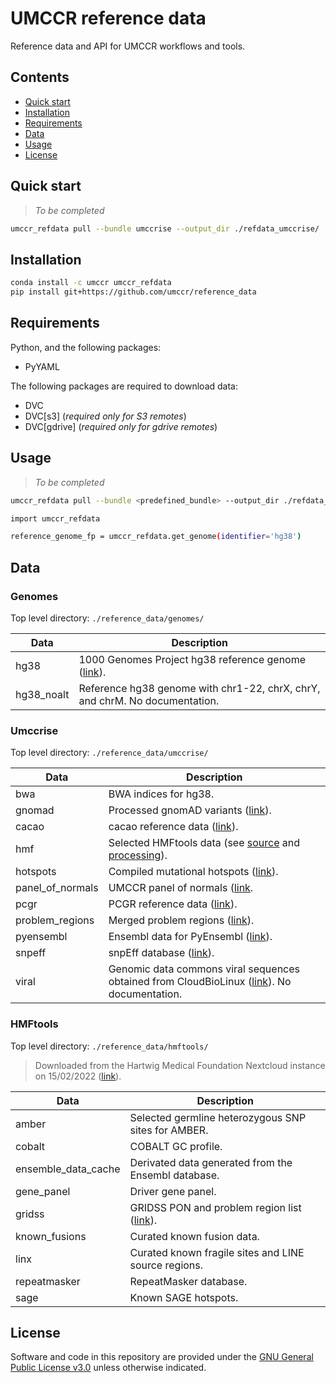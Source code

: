 # UMCCR reference data

Reference data and API for UMCCR workflows and tools.

## Contents

* [Quick start](#quick-start)
* [Installation](#installation)
* [Requirements](#requirements)
* [Data](#data)
* [Usage](#usage)
* [License](#license)

## Quick start

> *To be completed*

```bash
umccr_refdata pull --bundle umccrise --output_dir ./refdata_umccrise/
```

## Installation

```bash
conda install -c umccr umccr_refdata
pip install git+https://github.com/umccr/reference_data
```

## Requirements

Python, and the following packages:

* PyYAML

The following packages are required to download data:

* DVC
* DVC[s3] (*required only for S3 remotes*)
* DVC[gdrive] (*required only for gdrive remotes*)

## Usage

> *To be completed*

```bash
umccr_refdata pull --bundle <predefined_bundle> --output_dir ./refdata_bundle/
```

```bash
import umccr_refdata

reference_genome_fp = umccr_refdata.get_genome(identifier='hg38')
```

## Data

### Genomes

Top level directory: `./reference_data/genomes/`

| Data          | Description   |
| --            | --            |
| hg38          | 1000 Genomes Project hg38 reference genome ([link](https://ftp.1000genomes.ebi.ac.uk/vol1/ftp/technical/reference/GRCh38_reference_genome/)). |
| hg38_noalt    | Reference hg38 genome with chr1-22, chrX, chrY, and chrM. No documentation. |

### Umccrise

Top level directory: `./reference_data/umccrise/`

| Data              | Description   |
| --                | --            |
| bwa               | BWA indices for hg38. |
| gnomad            | Processed gnomAD variants ([link](https://github.com/umccr/umccrise/#gnomad)). |
| cacao             | cacao reference data ([link](https://github.com/sigven/cacao)). |
| hmf               | Selected HMFtools data (see [source](https://nextcloud.hartwigmedicalfoundation.nl/s/LTiKTd8XxBqwaiC?path=%2FHMFTools-Resources) and [processing](https://github.com/umccr/umccrise/#building-reference-data)). |
| hotspots          | Compiled mutational hotspots ([link](https://github.com/umccr/umccrise/#hotspots)). |
| panel_of_normals  | UMCCR panel of normals ([link](https://github.com/umccr/vcf_stuff/tree/master/vcf_stuff/panel_of_normals). |
| pcgr              | PCGR reference data ([link](https://sigven.github.io/pcgr/articles/installation.html#step-1-download-data-bundle)). |
| problem_regions   | Merged problem regions ([link](https://github.com/umccr/umccrise/#problem-regions)). |
| pyensembl         | Ensembl data for PyEnsembl ([link](https://github.com/openvax/pyensembl#installation)). |
| snpeff            | snpEff database ([link](https://github.com/umccr/umccrise/#snpeff)). |
| viral             | Genomic data commons viral sequences obtained from CloudBioLinux ([link](https://s3.amazonaws.com/biodata/collections/GRCh37/viral/gdc-viral.fa)). No documentation. |

### HMFtools

Top level directory: `./reference_data/hmftools/`

> Downloaded from the Hartwig Medical Foundation Nextcloud instance on 15/02/2022
> ([link](https://nextcloud.hartwigmedicalfoundation.nl/s/LTiKTd8XxBqwaiC?path=%2FHMFTools-Resources)).

| Data                  | Description   |
| --                    | --            |
| amber                 | Selected germline heterozygous SNP sites for AMBER. |
| cobalt                | COBALT GC profile. |
| ensemble_data_cache   | Derivated data generated from the Ensembl database. |
| gene_panel            | Driver gene panel. |
| gridss                | GRIDSS PON and problem region list ([link](https://github.com/PapenfussLab/gridss/blob/bd7da/example/ENCFF356LFX.bed)). |
| known_fusions         | Curated known fusion data. |
| linx                  | Curated known fragile sites and LINE source regions. |
| repeatmasker          | RepeatMasker database. |
| sage                  | Known SAGE hotspots. |

## License

Software and code in this repository are provided under the [GNU General Public License
v3.0](https://www.gnu.org/licenses/gpl-3.0.en.html) unless otherwise indicated.
